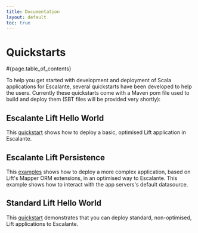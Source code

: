 ```yaml
---
title: Documentation
layout: default
toc: true
---
```


<div class="page-header">
<h1>Quickstarts</h1>
</div>

#{page.table_of_contents}

To help you get started with development and deployment of Scala applications
for Escalante, several quickstarts have been developed to help the users.
Currently these quickstarts come with a Maven pom file used to build and
deploy them (SBT files will be provided very shortly):

## Escalante Lift Hello World

This [quickstart](https://github.com/escalante/escalante-quickstart/helloworld-lift)
shows how to deploy a basic, optimised Lift application in Escalante.

## Escalante Lift Persistence

This [examples](https://github.com/escalante/escalante-quickstart/persistence-lift)
shows how to deploy a more complex application, based on Lift's Mapper ORM
extensions, in an optimised way to Escalante. This example shows how to
interact with the app servers's default datasource.

## Standard Lift Hello World

This [quickstart](https://github.com/escalante/escalante-quickstart/standard-lift)
demonstrates that you can deploy standard, non-optimised, Lift applications
to Escalante.